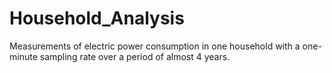 # Household_Analysis
Measurements of electric power consumption in one household with a one-minute sampling rate over a period of almost 4 years.

